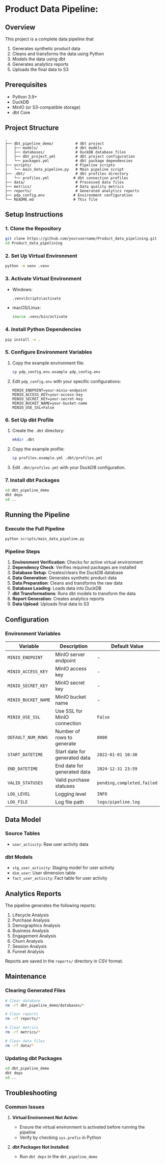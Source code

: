 # Product Data Pipeline: 

## Overview
This project is a complete data pipeline that 
1. Generates synthetic product data
2. Cleans and transforms the data using Python
3. Models the data using dbt
4. Generates analytics reports
5. Uploads the final data to S3

## Prerequisites
- Python 3.9+
- DuckDB
- MinIO (or S3-compatible storage)
- dbt Core

## Project Structure
```
.
├── dbt_pipeline_demo/          # dbt project
│   ├── models/                 # dbt models
│   ├── databases/              # DuckDB database files
│   ├── dbt_project.yml         # dbt project configuration
│   └── packages.yml            # dbt package dependencies
├── scripts/                    # Pipeline scripts
│   └── main_data_pipeline.py   # Main pipeline script
├── .dbt/                       # dbt profiles directory
│   └── profiles.yml           # dbt connection profiles
├── data/                       # Processed data files
├── metrics/                    # Data quality metrics
├── reports/                    # Generated analytics reports
├── pdp_config.env             # Environment configuration
└── README.md                  # This file
```

## Setup Instructions

### 1. Clone the Repository
```bash
git clone https://github.com/yourusername/Product_data_pipelining.git
cd Product_data_pipelining
```

### 2. Set Up Virtual Environment
```bash
python -m venv .venv
```

### 3. Activate Virtual Environment
- Windows:
  ```bash
  .venv\Scripts\activate
  ```
- macOS/Linux:
  ```bash
  source .venv/bin/activate
  ```

### 4. Install Python Dependencies
```bash
pip install -e .
```

### 5. Configure Environment Variables
1. Copy the example environment file:
   ```bash
   cp pdp_config.env.example pdp_config.env
   ```
2. Edit `pdp_config.env` with your specific configurations:
   ```env
   MINIO_ENDPOINT=your-minio-endpoint
   MINIO_ACCESS_KEY=your-access-key
   MINIO_SECRET_KEY=your-secret-key
   MINIO_BUCKET_NAME=your-bucket-name
   MINIO_USE_SSL=False
   ```

### 6. Set Up dbt Profile
1. Create the `.dbt` directory:
   ```bash
   mkdir .dbt
   ```
2. Copy the example profile:
   ```bash
   cp profiles.example.yml .dbt/profiles.yml
   ```
3. Edit `.dbt/profiles.yml` with your DuckDB configuration.

### 7. Install dbt Packages
```bash
cd dbt_pipeline_demo
dbt deps
cd ..
```

## Running the Pipeline

### Execute the Full Pipeline
```bash
python scripts/main_data_pipeline.py
```

### Pipeline Steps
1. **Environment Verification**: Checks for active virtual environment
2. **Dependency Check**: Verifies required packages are installed
3. **Database Setup**: Creates/clears the DuckDB database
4. **Data Generation**: Generates synthetic product data
5. **Data Preparation**: Cleans and transforms the raw data
6. **Database Loading**: Loads data into DuckDB
7. **dbt Transformations**: Runs dbt models to transform the data
8. **Report Generation**: Creates analytics reports
9. **Data Upload**: Uploads final data to S3

## Configuration

### Environment Variables
| Variable              | Description                          | Default Value          |
|-----------------------|--------------------------------------|------------------------|
| `MINIO_ENDPOINT`      | MinIO server endpoint                | -                      |
| `MINIO_ACCESS_KEY`    | MinIO access key                     | -                      |
| `MINIO_SECRET_KEY`    | MinIO secret key                     | -                      |
| `MINIO_BUCKET_NAME`   | MinIO bucket name                    | -                      |
| `MINIO_USE_SSL`       | Use SSL for MinIO connection         | `False`                |
| `DEFAULT_NUM_ROWS`    | Number of rows to generate           | `8000`                 |
| `START_DATETIME`      | Start date for generated data        | `2022-01-01 10:30`     |
| `END_DATETIME`        | End date for generated data          | `2024-12-31 23:59`     |
| `VALID_STATUSES`      | Valid purchase statuses              | `pending,completed,failed` |
| `LOG_LEVEL`           | Logging level                        | `INFO`                 |
| `LOG_FILE`            | Log file path                        | `logs/pipeline.log`    |

## Data Model

### Source Tables
- `user_activity`: Raw user activity data

### dbt Models
- `stg_user_activity`: Staging model for user activity
- `dim_user`: User dimension table
- `fact_user_activity`: Fact table for user activity

## Analytics Reports
The pipeline generates the following reports:
1. Lifecycle Analysis
2. Purchase Analysis
3. Demographics Analysis
4. Business Analysis
5. Engagement Analysis
6. Churn Analysis
7. Session Analysis
8. Funnel Analysis

Reports are saved in the `reports/` directory in CSV format.

## Maintenance

### Clearing Generated Files
```bash
# Clear database
rm -rf dbt_pipeline_demo/databases/*

# Clear reports
rm -rf reports/*

# Clear metrics
rm -rf metrics/*

# Clear data files
rm -rf data/*
```

### Updating dbt Packages
```bash
cd dbt_pipeline_demo
dbt deps
cd ..
```

## Troubleshooting

### Common Issues
1. **Virtual Environment Not Active**:
   - Ensure the virtual environment is activated before running the pipeline
   - Verify by checking `sys.prefix` in Python

2. **dbt Packages Not Installed**:
   - Run `dbt deps` in the `dbt_pipeline_demo`